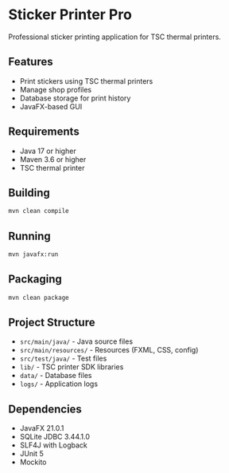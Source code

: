 # Sticker Printer Pro

Professional sticker printing application for TSC thermal printers.

## Features

- Print stickers using TSC thermal printers
- Manage shop profiles
- Database storage for print history
- JavaFX-based GUI

## Requirements

- Java 17 or higher
- Maven 3.6 or higher
- TSC thermal printer

## Building

```bash
mvn clean compile
```

## Running

```bash
mvn javafx:run
```

## Packaging

```bash
mvn clean package
```

## Project Structure

- `src/main/java/` - Java source files
- `src/main/resources/` - Resources (FXML, CSS, config)
- `src/test/java/` - Test files
- `lib/` - TSC printer SDK libraries
- `data/` - Database files
- `logs/` - Application logs

## Dependencies

- JavaFX 21.0.1
- SQLite JDBC 3.44.1.0
- SLF4J with Logback
- JUnit 5
- Mockito
